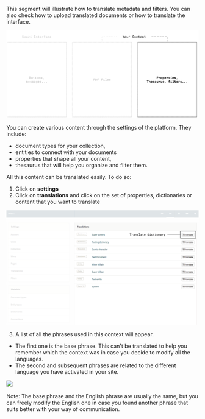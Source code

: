 This segment will illustrate how to translate metadata and filters. You can also check how to upload translated documents or how to translate the interface.

![](https://github.com/quincywiele/HURIDOCS-User-Manuals/blob/master/image52.png)

You can create various content through the settings of the platform. They include:
* document types for your collection, 
* entities to connect with your documents
* properties that shape all your content, 
* thesaurus that will help you organize and filter them.
 
All this content can be translated easily. To do so:
1. Click on **settings**
2. Click on **translations** and click on the set of properties, dictionaries or content that you want to translate

![](https://github.com/quincywiele/HURIDOCS-User-Manuals/blob/master/image76.png)

3. A list of all the phrases used in this context will appear.

* The first one is the base phrase. This can't be translated to help you remember which the context was in case you decide to modify all the languages. 
* The second and subsequent phrases are related to the different language you have activated in your site.

![](https://github.com/quincywiele/HURIDOCS-User-Manuals/upload)

Note: The base phrase and the English phrase are usually the same, but you can freely modify the English one in case you found another phrase that suits better with your way of communication.
